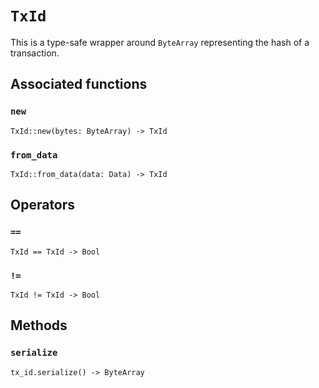 # `TxId`

This is a type-safe wrapper around `ByteArray` representing the hash of a transaction.


## Associated functions

### `new`

```helios
TxId::new(bytes: ByteArray) -> TxId
```

### `from_data`

```helios
TxId::from_data(data: Data) -> TxId
```

## Operators

### `==`

```helios
TxId == TxId -> Bool
```

### `!=`

```helios
TxId != TxId -> Bool
```

## Methods

### `serialize`

```helios
tx_id.serialize() -> ByteArray
```
